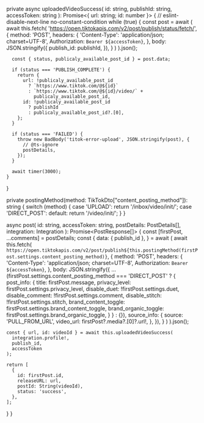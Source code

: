 private async uploadedVideoSuccess(
id: string,
publishId: string,
accessToken: string
): Promise<{ url: string; id: number }> {
// eslint-disable-next-line no-constant-condition
while (true) {
const post = await (
await this.fetch(
'https://open.tiktokapis.com/v2/post/publish/status/fetch/',
{
method: 'POST',
headers: {
'Content-Type': 'application/json; charset=UTF-8',
Authorization: `Bearer ${accessToken}`,
},
body: JSON.stringify({
publish_id: publishId,
}),
}
)
).json();

      const { status, publicaly_available_post_id } = post.data;

      if (status === 'PUBLISH_COMPLETE') {
        return {
          url: !publicaly_available_post_id
            ? `https://www.tiktok.com/@${id}`
            : `https://www.tiktok.com/@${id}/video/` +
              publicaly_available_post_id,
          id: !publicaly_available_post_id
            ? publishId
            : publicaly_available_post_id?.[0],
        };
      }

      if (status === 'FAILED') {
        throw new BadBody('titok-error-upload', JSON.stringify(post), {
          // @ts-ignore
          postDetails,
        });
      }

      await timer(3000);
    }

}

private postingMethod(method: TikTokDto["content_posting_method"]): string {
switch (method) {
case 'UPLOAD':
return '/inbox/video/init/';
case 'DIRECT_POST':
default:
return '/video/init/';
}
}

async post(
id: string,
accessToken: string,
postDetails: PostDetails<TikTokDto>[],
integration: Integration
): Promise<PostResponse[]> {
const [firstPost, ...comments] = postDetails;
const {
data: { publish_id },
} = await (
await this.fetch(
`https://open.tiktokapis.com/v2/post/publish${this.postingMethod(firstPost.settings.content_posting_method)}`,
{
method: 'POST',
headers: {
'Content-Type': 'application/json; charset=UTF-8',
Authorization: `Bearer ${accessToken}`,
},
body: JSON.stringify({
...(firstPost.settings.content_posting_method === 'DIRECT_POST' ? {
post_info: {
title: firstPost.message,
privacy_level: firstPost.settings.privacy_level,
disable_duet: !firstPost.settings.duet,
disable_comment: !firstPost.settings.comment,
disable_stitch: !firstPost.settings.stitch,
brand_content_toggle: firstPost.settings.brand_content_toggle,
brand_organic_toggle: firstPost.settings.brand_organic_toggle,
}
} : {}),
source_info: {
source: 'PULL_FROM_URL',
video_url: firstPost?.media?.[0]?.url!,
},
}),
}
)
).json();

    const { url, id: videoId } = await this.uploadedVideoSuccess(
      integration.profile!,
      publish_id,
      accessToken
    );

    return [
      {
        id: firstPost.id,
        releaseURL: url,
        postId: String(videoId),
        status: 'success',
      },
    ];

}
}
